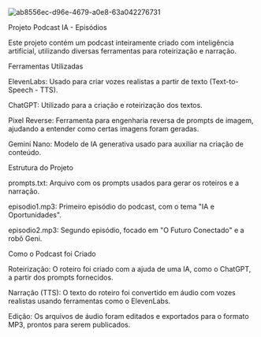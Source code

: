 ![ab8556ec-d96e-4679-a0e8-63a042276731](https://github.com/user-attachments/assets/38ae8a0c-fe15-4aa2-9cc4-6d6403c26479)

Projeto Podcast IA - Episódios 

Este projeto contém um podcast inteiramente criado com inteligência artificial, utilizando diversas ferramentas para roteirização e narração. 
  

Ferramentas Utilizadas 

ElevenLabs: Usado para criar vozes realistas a partir de texto (Text-to-Speech - TTS). 


ChatGPT: Utilizado para a criação e roteirização dos textos. 

  
Pixel Reverse: Ferramenta para engenharia reversa de prompts de imagem, ajudando a entender como certas imagens foram geradas. 


Gemini Nano: Modelo de IA generativa usado para auxiliar na criação de conteúdo. 
  

Estrutura do Projeto 

prompts.txt: Arquivo com os prompts usados para gerar os roteiros e a narração. 

  
episodio1.mp3: Primeiro episódio do podcast, com o tema "IA e Oportunidades". 


episodio2.mp3: Segundo episódio, focado em "O Futuro Conectado" e a robô Geni.
  
Como o Podcast foi Criado 

Roteirização: O roteiro foi criado com a ajuda de uma IA, como o ChatGPT, a partir dos prompts fornecidos. 
  

Narração (TTS): O texto do roteiro foi convertido em áudio com vozes realistas usando ferramentas como o ElevenLabs. 

  

Edição: Os arquivos de áudio foram editados e exportados para o formato MP3, prontos para serem publicados. 
